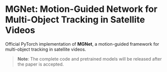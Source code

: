 # MGNet: Motion-Guided Network for Multi-Object Tracking in Satellite Videos

Official PyTorch implementation of **MGNet**, a motion-guided framework for multi-object tracking in satellite videos.

> **Note**: The complete code and pretrained models will be released after the paper is accepted.


